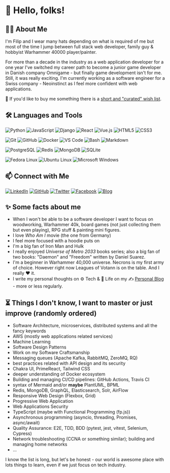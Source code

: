 # :wave: Hello, folks!

## :man_technologist: About Me

I'm Filip and I wear many hats depending on what is required of me but most of the time I jump between full stack web developer, family guy & hobbyist Warhammer 40000 player/painter.

For more than a decade in the industry as a web application developer for a one year I've switched my career path to become a junior game developer in Danish company Omnigame - but finally game development isn't for me. Still, it was really exciting. I'm currently working as a software engineer for a Swiss company - Neoinstinct as I feel more confident with web applications.

:gift: If you'd like to buy me something there is a [short and "curated" wish list](https://blog.filipgorczynski.me/pages/wish-list.html).

## :hammer_and_wrench: Languages and Tools

![Python](https://img.shields.io/badge/-Python-3776AB?&logo=Python&logoColor=fff) ![JavaScript](https://img.shields.io/badge/-JavaScript-F7DF1E?&logo=JavaScript&logoColor=333) ![Django](https://img.shields.io/badge/-Django-092E20?logo=django&logoColor=fff) ![React](https://img.shields.io/badge/-React-61DAFB?logo=react&logoColor=333) ![Vue.js](https://img.shields.io/badge/-Vue.js-4FC08D?logo=vue.js&logoColor=fff) ![HTML5](https://img.shields.io/badge/-HTML5-E34F26?logo=html5&logoColor=fff) ![CSS3](https://img.shields.io/badge/-CSS3-1572B6?logo=css3&logoColor=fff)

![Git](https://img.shields.io/badge/-Git-F05032?logo=git&logoColor=fff) ![GitHub](https://img.shields.io/badge/-GitHub-181717?logo=github&logoColor=fff) ![Docker](https://img.shields.io/badge/-Docker-2496ED?logo=docker&logoColor=fff) ![VS Code](https://img.shields.io/badge/-VSCode-007ACC?logo=visual-studio-code&logoColor=fff) ![Bash](https://img.shields.io/badge/-Bash-4EAA25?logo=gnu-bash&logoColor=fff) ![Markdown](https://img.shields.io/badge/-Markdown-000000?logo=Markdown&logoColor=fff)

![PostgreSQL](https://img.shields.io/badge/-PostgreSQL-336791?&logo=PostgreSQL&logoColor=fff) ![Redis](https://img.shields.io/badge/-Redis-DC382D?&logo=Redis&logoColor=fff) ![MongoDB](https://img.shields.io/badge/-MongoDB-47A248?&logo=MongoDB&logoColor=fff) ![SQLite](https://img.shields.io/badge/-SQLite-003B57?&logo=SQLite&logoColor=fff)

![Fedora Linux](https://img.shields.io/badge/-Fedora-294172?logo=Fedora&logoColor=fff) ![Ubuntu Linux](https://img.shields.io/badge/-Ubuntu-E95420?logo=Ubuntu&logoColor=fff) ![Microsoft Windows](https://img.shields.io/badge/-Windows-0078D6?logo=Windows&logoColor=fff)

<!-- ## :dart: My 2024Q2 Goals (April, May, June)

- Learn ![FastAPI](https://img.shields.io/badge/-FastAPI-009688?logo=FastAPI&logoColor=fff), ![React](https://img.shields.io/badge/-React-61DAFB?logo=react&logoColor=333) & ![Chakra UI](https://img.shields.io/badge/-Chakra%20UI-319795?logo=Chakra%20UI&logoColor=fff)
- Get into Machine Learning -->

## 📫 Connect with Me

[![LinkedIn](https://img.shields.io/badge/-LinkedIn-0077B5?&logo=LinkedIn&logoColor=fff)](https://www.linkedin.com/in/filip-g%C3%B3rczy%C5%84ski-52b08270/)
[![GitHub](https://img.shields.io/badge/-GitHub-181717?&logo=GitHub&logoColor=fff)](https://github.com/filipgorczynski)
[![Twitter](https://img.shields.io/badge/-Twitter-1DA1F2?&logo=Twitter&logoColor=fff)](https://twitter.com/filipgorczynski)
[![Facebook](https://img.shields.io/badge/-Facebook-1877F2?&logo=Facebook&logoColor=fff)](https://www.facebook.com/filipgorczynski/)
[![Blog](https://img.shields.io/badge/-Blog-FFA500?&logo=RSS&logoColor=fff)](https://blog.filipgorczynski.me/)

<!-- ## 🚧 Pet Projects I'm working on (or just playing with)

* DJobeet
* rathma.io
*  -->

## :sparkles: Some facts about me

- When I won't be able to be a software developer I want to focus on woodworking, Warhammer 40k, board games (not just collecting them but even playing), RPG stuff & painting mini figures.
- I love _Who Am I_ movie (the one from Germany)
- I feel more focused with a hoodie puts on
- I'm a big fan of Iron Man and Hulk
- I really enjoyed _Universe of Metro 2033_ books series; also a big fan of two books: "Daemon" and "Freedom" written by Daniel Suarez.
- I'm a beginner in Warhammer 40,000 universe. Necrons is my first army of choice. However right now Leagues of Votann is on the table. And I really :heart: it.
- I write my personal thoughts on :gear: Tech & :seedling: Life on my :writing_hand: [Personal Blog](https://blog.filipgorczynski.me/) - more or less regularly.

## :hourglass_flowing_sand: Things I don't know, I want to master or just improve (randomly ordered)

- Software Architecture, microservices, distributed systems and all the fancy keywords
- AWS (mostly web applications related services)
- Machine Learning
- Software Design Patterns
- Work on my Software Craftsmanship
- Messaging queues (Apache Kafka, RabbitMQ, ZeroMQ, RQ)
- best practices related with API design and its security
- Chakra UI, PrimeReact, Tailwind CSS
- deeper understanding of Docker ecosystem
- Building and managing CI/CD pipelines: GitHub Actions, Travis CI
- syntax of Mermaid and/or **maybe** PlantUML, BPML
- Redis, MongoDB, GraphQL, Elasticsearch, Solr, AirFlow
- Responsive Web Design (Flexbox, Grid)
- Progressive Web Application
- Web Applications Security
- TypeScript (maybe with Functional Programming (fp.js))
- Asynchronous programming (asyncio, threading, Promises, async/await)
- Quality Assurance: E2E, TDD, BDD (pytest, jest, vitest, Selenium, Cypress)
- Network troubleshooting (CCNA or something similar); building and managing home networks
- ...

I know the list is long, but let's be honest - our world is awesome place with lots things to learn, even if we just focus on tech industry.

<!-- BLOG-POST-LIST:START --><!-- BLOG-POST-LIST:END -->

